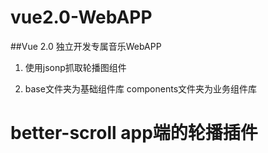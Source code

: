 # vue2.0-WebAPP
##Vue 2.0 独立开发专属音乐WebAPP

1. 使用jsonp抓取轮播图组件

2. 	 base文件夹为基础组件库
	 components文件夹为业务组件库
	 
# better-scroll app端的轮播插件	 

